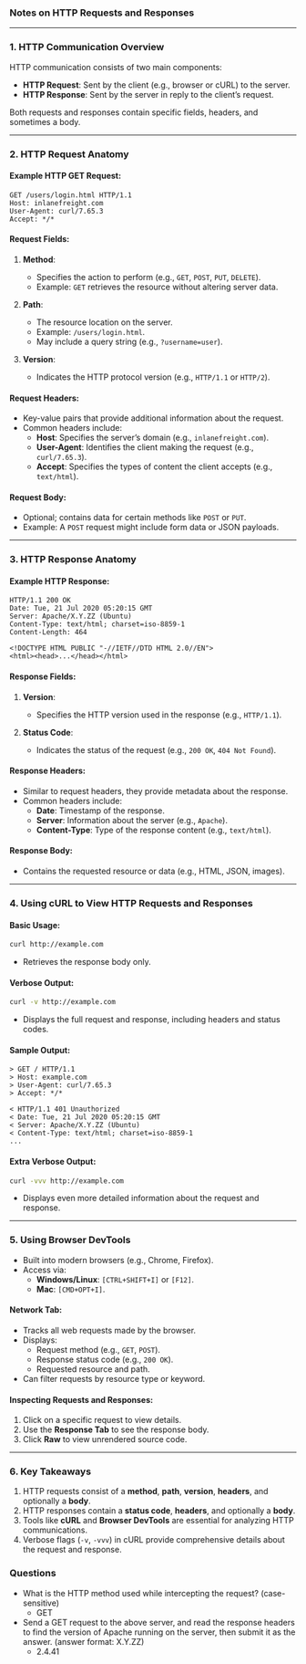 ### Notes on HTTP Requests and Responses

---

### **1. HTTP Communication Overview**

HTTP communication consists of two main components:

- **HTTP Request**: Sent by the client (e.g., browser or cURL) to the server.
- **HTTP Response**: Sent by the server in reply to the client’s request.

Both requests and responses contain specific fields, headers, and sometimes a body.

---

### **2. HTTP Request Anatomy**

#### **Example HTTP GET Request**:

```
GET /users/login.html HTTP/1.1
Host: inlanefreight.com
User-Agent: curl/7.65.3
Accept: */*
```

#### **Request Fields**:

1. **Method**:
    
    - Specifies the action to perform (e.g., `GET`, `POST`, `PUT`, `DELETE`).
    - Example: `GET` retrieves the resource without altering server data.
2. **Path**:
    
    - The resource location on the server.
    - Example: `/users/login.html`.
    - May include a query string (e.g., `?username=user`).
3. **Version**:
    
    - Indicates the HTTP protocol version (e.g., `HTTP/1.1` or `HTTP/2`).

#### **Request Headers**:

- Key-value pairs that provide additional information about the request.
- Common headers include:
    - **Host**: Specifies the server’s domain (e.g., `inlanefreight.com`).
    - **User-Agent**: Identifies the client making the request (e.g., `curl/7.65.3`).
    - **Accept**: Specifies the types of content the client accepts (e.g., `text/html`).

#### **Request Body**:

- Optional; contains data for certain methods like `POST` or `PUT`.
- Example: A `POST` request might include form data or JSON payloads.

---

### **3. HTTP Response Anatomy**

#### **Example HTTP Response**:

```
HTTP/1.1 200 OK
Date: Tue, 21 Jul 2020 05:20:15 GMT
Server: Apache/X.Y.ZZ (Ubuntu)
Content-Type: text/html; charset=iso-8859-1
Content-Length: 464

<!DOCTYPE HTML PUBLIC "-//IETF//DTD HTML 2.0//EN">
<html><head>...</head></html>
```

#### **Response Fields**:

1. **Version**:
    
    - Specifies the HTTP version used in the response (e.g., `HTTP/1.1`).
2. **Status Code**:
    
    - Indicates the status of the request (e.g., `200 OK`, `404 Not Found`).

#### **Response Headers**:

- Similar to request headers, they provide metadata about the response.
- Common headers include:
    - **Date**: Timestamp of the response.
    - **Server**: Information about the server (e.g., `Apache`).
    - **Content-Type**: Type of the response content (e.g., `text/html`).

#### **Response Body**:

- Contains the requested resource or data (e.g., HTML, JSON, images).

---

### **4. Using cURL to View HTTP Requests and Responses**

#### **Basic Usage**:

```bash
curl http://example.com
```

- Retrieves the response body only.

#### **Verbose Output**:

```bash
curl -v http://example.com
```

- Displays the full request and response, including headers and status codes.

#### **Sample Output**:

```
> GET / HTTP/1.1
> Host: example.com
> User-Agent: curl/7.65.3
> Accept: */*

< HTTP/1.1 401 Unauthorized
< Date: Tue, 21 Jul 2020 05:20:15 GMT
< Server: Apache/X.Y.ZZ (Ubuntu)
< Content-Type: text/html; charset=iso-8859-1
...
```

#### **Extra Verbose Output**:

```bash
curl -vvv http://example.com
```

- Displays even more detailed information about the request and response.

---

### **5. Using Browser DevTools**

- Built into modern browsers (e.g., Chrome, Firefox).
- Access via:
    - **Windows/Linux**: `[CTRL+SHIFT+I]` or `[F12]`.
    - **Mac**: `[CMD+OPT+I]`.

#### **Network Tab**:

- Tracks all web requests made by the browser.
- Displays:
    - Request method (e.g., `GET`, `POST`).
    - Response status code (e.g., `200 OK`).
    - Requested resource and path.
- Can filter requests by resource type or keyword.

#### **Inspecting Requests and Responses**:

1. Click on a specific request to view details.
2. Use the **Response Tab** to see the response body.
3. Click **Raw** to view unrendered source code.

---

### **6. Key Takeaways**

1. HTTP requests consist of a **method**, **path**, **version**, **headers**, and optionally a **body**.
2. HTTP responses contain a **status code**, **headers**, and optionally a **body**.
3. Tools like **cURL** and **Browser DevTools** are essential for analyzing HTTP communications.
4. Verbose flags (`-v`, `-vvv`) in cURL provide comprehensive details about the request and response.



### Questions
- What is the HTTP method used while intercepting the request? (case-sensitive)
	- GET
- Send a GET request to the above server, and read the response headers to find the version of Apache running on the server, then submit it as the answer. (answer format: X.Y.ZZ)
	- 2.4.41